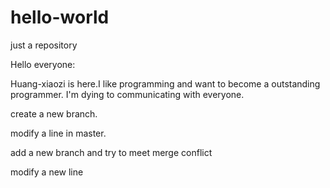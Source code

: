 # hello-world
just a repository

Hello everyone:

Huang-xiaozi is here.I like programming and want to become a outstanding programmer.
I'm dying to communicating with everyone. 

create a  new branch.

modify a line in master.

add a new branch and try to meet merge conflict

modify  a  new line 
